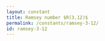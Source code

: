 ```yaml
---
layout: constant
title: Ramsey number $R(3,12)$
permalink: /constants/ramsey-3-12/
id: ramsey-3-12
---
```

